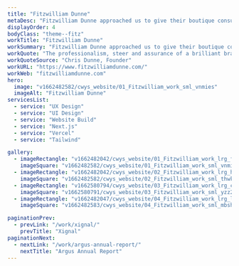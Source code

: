 ```yaml
---
title: "Fitzwilliam Dunne"
metaDesc: "Fitzwilliam Dunne approached us to give their boutique consulting business a website to launch them into the world of alternative investment"
displayOrder: 4
bodyClass: "theme--fitz"
workTitle: "Fitzwilliam Dunne"
workSummary: "Fitzwilliam Dunne approached us to give their boutique consulting business a website to launch them into the world of alternative investment"
workQuote: "The professionalism, steer and assurance of a brilliant brand and design company who allowed me to think / consider things differently, enabling us to achieve an outstanding outcome. But most importantly its about the people at curious ways, such a pleasure to work with."
workQuoteSource: "Chris Dunne, Founder"
workURL: "https://www.fitzwilliamdunne.com/"
workWeb: "fitzwilliamdunne.com"
hero:
  image: "v1662482582/cwys_website/01_Fitzwilliam_work_sml_vnmies"
  imageAlt: "Fitzwilliam Dunne"
servicesList:
  - service: "UX Design"
  - service: "UI Design"
  - service: "Website Build"
  - service: "Next.js"
  - service: "Vercel"  
  - service: "Tailwind"    

gallery:
  - imageRectangle: "v1662482042/cwys_website/01_Fitzwilliam_work_lrg_fcrcxm"
    imageSquare: "v1662482582/cwys_website/01_Fitzwilliam_work_sml_vnmies"
  - imageRectangle: "v1662482042/cwys_website/02_Fitzwilliam_work_lrg_htjiuj"
    imageSquare: "v1662482582/cwys_website/02_Fitzwilliam_work_sml_thwkqn"
  - imageRectangle: "v1662580794/cwys_website/03_Fitzwilliam_work_lrg_c7sr3x" 
    imageSquare: "v1662580791/cwys_website/03_Fitzwilliam_work_sml_yzz2ha"
  - imageRectangle: "v1662482047/cwys_website/04_Fitzwilliam_work_lrg_lqbhys"
    imageSquare: "v1662482583/cwys_website/04_Fitzwilliam_work_sml_mbshxq"

paginationPrev:
  - prevLink: "/work/xignal/"
    prevTitle: "Xignal"
paginationNext:
  - nextLink: "/work/argus-annual-report/"
    nextTitle: "Argus Annual Report"
---
```

